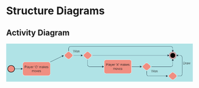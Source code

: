 # Structure Diagrams

## Activity Diagram
![Activity Diagram](https://github.com/hrithik125/M1_TicTacToe_Game/blob/main/2_Architecture/structure%20Diagrams/HL%20activity%20diagram.png)
